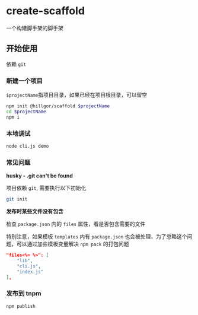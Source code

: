 # create-scaffold

一个构建脚手架的脚手架

## 开始使用

依赖 `git`

### 新建一个项目

`$projectName`指项目目录，如果已经在项目根目录，可以留空

```bash
npm init @hillgor/scaffold $projectName
cd $projectName
npm i
```

### 本地调试

```bash
node cli.js demo
```

### 常见问题

**husky - .git can't be found**

项目依赖 `git`, 需要执行以下初始化

```bash
git init
```

**发布时某些文件没有包含**

检查 `package.json` 内的 `files` 属性，看是否包含需要的文件

特别注意，如果模板 `templates` 内有 `package.json` 也会被处理，为了忽略这个问题，可以通过加些模板变量解决 `npm pack` 的打包问题

```json
"files<%= %>": [
    "lib",
    "cli.js",
    "index.js"
],
```

### 发布到 tnpm

```bash
npm publish
```